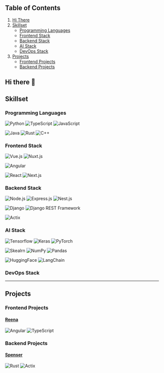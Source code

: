 [actixImg]: https://img.shields.io/badge/actix-000000?style=for-the-badge&logo=actix&logoColor=white

## Table of Contents
1. [Hi There](#intro)
2. [Skillset](#skillset)
   * [Programming Languages](#programmingLanguages)
   * [Frontend Stack](#frontendStack)
   * [Backend Stack](#backendStack)
   * [AI Stack](#AIStack)
   * [DevOps Stack](#devopsStack)
3. [Projects](#projects)
   * [Frontend Projects](#frontendProjects)
   * [Backend Projects](#backendProjects)


## <a name="intro">Hi there 👋</a>

##  <a name="skillset">Skillset</a>
### <a name="programmingLanguages">Programming Languages</a>
![Python](https://img.shields.io/badge/Python-FFD43B?style=for-the-badge&logo=python&logoColor=blue)
![TypeScript](https://img.shields.io/badge/TypeScript-007ACC?style=for-the-badge&logo=typescript&logoColor=white)
![JavaScript](https://img.shields.io/badge/JavaScript-323330?style=for-the-badge&logo=javascript&logoColor=F7DF1E)

![Java](https://img.shields.io/badge/Java-ED8B00?style=for-the-badge&logo=openjdk&logoColor=white)
![Rust](https://img.shields.io/badge/Rust-8F0000?style=for-the-badge&logo=rust&logoColor=white)
![C++](https://img.shields.io/badge/C%2B%2B-00599C?style=for-the-badge&logo=c%2B%2B&logoColor=white)

### <a id="frontendStack">Frontend Stack</a>
![Vue.js](https://img.shields.io/badge/Vue%20js-35495E?style=for-the-badge&logo=vuedotjs&logoColor=4FC08D)
![Nuxt.js](https://img.shields.io/badge/nuxt%20js-00C58E?style=for-the-badge&logo=nuxt&logoColor=white)

![Angular](https://img.shields.io/badge/Angular-DD0031?style=for-the-badge&logo=angular&logoColor=white)

![React](https://img.shields.io/badge/React-20232A?style=for-the-badge&logo=react&logoColor=61DAFB)
![Next.js](https://img.shields.io/badge/next%20js-000000?style=for-the-badge&logo=nextdotjs&logoColor=white)

### <a id="backendStack">Backend Stack</a>
![Node.js](https://img.shields.io/badge/Node%20js-339933?style=for-the-badge&logo=nodedotjs&logoColor=white)
![Express.js](https://img.shields.io/badge/Express%20js-000000?style=for-the-badge&logo=express&logoColor=white)
![Nest.js](https://img.shields.io/badge/nestjs-E0234E?style=for-the-badge&logo=nestjs&logoColor=white)

![Django](https://img.shields.io/badge/Django-092E20?style=for-the-badge&logo=django&logoColor=green)
![Django REST Framework](https://img.shields.io/badge/django%20rest-ff1709?style=for-the-badge&logo=django&logoColor=white)

![Actix](https://img.shields.io/badge/Actix-7036ab?style=for-the-badge&logo=actix&logoColor=white)

### <a id="AIStack">AI Stack</a>
![Tensorflow](https://img.shields.io/badge/TensorFlow-FF6F00?style=for-the-badge&logo=TensorFlow&logoColor=white)
![Keras](https://img.shields.io/badge/Keras-D00000?style=for-the-badge&logo=Keras&logoColor=white)
![PyTorch](https://img.shields.io/badge/PyTorch-EE4C2C?style=for-the-badge&logo=pytorch&logoColor=white)

![Skealrn](https://img.shields.io/badge/scikit_learn-F7931E?style=for-the-badge&logo=scikit-learn&logoColor=white)
![NumPy](https://img.shields.io/badge/Numpy-777BB4?style=for-the-badge&logo=numpy&logoColor=white)
![Pandas](https://img.shields.io/badge/Pandas-2C2D72?style=for-the-badge&logo=pandas&logoColor=white)

![HuggingFace](https://img.shields.io/badge/-HuggingFace-FDEE21?style=for-the-badge&logo=HuggingFace&logoColor=black)
![LangChain](https://img.shields.io/badge/langchain-1C3C3C?style=for-the-badge&logo=langchain&logoColor=white)

### <a id="devopsStack">DevOps Stack</a>
---

## <a name="projects">Projects</a>
### <a id="frontendProjects">Frontend Projects</a>

#### <a href="https://github.com/SajjadHadi/reena" id="reena">Reena</a>
![Angular](https://img.shields.io/badge/Angular-DD0031?style=for-the-badge&logo=angular&logoColor=white)
![TypeScript](https://img.shields.io/badge/TypeScript-007ACC?style=for-the-badge&logo=typescript&logoColor=white)

### <a name="backendProjects">Backend Projects</a>

#### <a href="https://github.com/SajjadHadi/Spenser" name="reena">Spenser</a>
![Rust](https://img.shields.io/badge/Rust-8F0000?style=for-the-badge&logo=rust&logoColor=white)
![Actix](https://img.shields.io/badge/Actix-7036ab?style=for-the-badge&logo=actix&logoColor=white)

<!--
**SajjadHadi/sajjadhadi** is a ✨ _special_ ✨ repository because its `README.md` (this file) appears on your GitHub profile.

Here are some ideas to get you started:

- 🔭 I’m currently working on ...
- 🌱 I’m currently learning ...
- 👯 I’m looking to collaborate on ...
- 🤔 I’m looking for help with ...
- 💬 Ask me about ...
- 📫 How to reach me: ...
- 😄 Pronouns: ...
- ⚡ Fun fact: ...
-->
